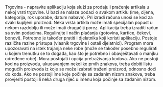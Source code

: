 Trgovina - napravite aplikaciju koja služi za prodaju i praćenje artikala u nekoj vrsti trgovine. U bazi se nalaze podaci o svakom artiklu (ime, cijena, kategorija, rok uporabe, datum nabave). Pri izradi računa unosi se kod za svaki kupljeni proizvod. Neka vrsta artikla može imati specijalan popust u nekom razdoblju ili može imati drugačiji porez. Aplikacija treba izraditi račun sa svim podacima. Regulirajte i način plaćanja (gotovina, kartice, čekovi, bonovi). Potrebno je također pratiti i djelatnika koji koristi aplikaciju. Postoje različite razine pristupa (vlasnik trgovine i ostali djelatnici). Program mora upozoravati na istek trajanja neke robe (može se također posebno regulirati u kojem trenutku se to događa, kao što je potrebno i obavještavati o manjku određene robe). Mora postojati i opcija pretraživanja kodova. Ako ne postoji kod na proizvodu, ukucavanjem nekoliko prvih znakova, treba dobiti listu mogućih proizvoda iz koje se može izabrati traženi proizvod, odnosno doći do koda. Ako ne postoji ime koje počinje sa zadanim nizom znakova, treba provjeriti postoji li neka druga riječ u imenu koja počinje sa zadanim nizom.
